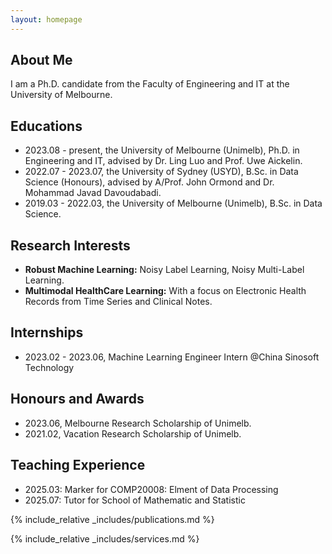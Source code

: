 ```yaml
---
layout: homepage
---
```


## About Me

I am a Ph.D. candidate from the Faculty of Engineering and IT at the University of Melbourne.

## Educations
- 2023.08 - present, the University of Melbourne (Unimelb), Ph.D. in Engineering and IT, advised by Dr. Ling Luo and Prof. Uwe Aickelin.
- 2022.07 - 2023.07, the University of Sydney (USYD), B.Sc. in Data Science (Honours), advised by A/Prof. John Ormond and Dr. Mohammad Javad Davoudabadi.
- 2019.03 - 2022.03, the University of Melbourne (Unimelb), B.Sc. in Data Science.


## Research Interests

- **Robust Machine Learning:** Noisy Label Learning, Noisy Multi-Label Learning.
- **Multimodal HealthCare Learning:** With a focus on Electronic Health Records from Time Series and Clinical Notes.


## Internships
- 2023.02 - 2023.06, Machine Learning Engineer Intern @China Sinosoft Technology


## Honours and Awards
- 2023.06, Melbourne Research Scholarship of Unimelb. 
- 2021.02, Vacation Research Scholarship of Unimelb.

## Teaching Experience
- 2025.03: Marker for COMP20008: Elment of Data Processing
- 2025.07: Tutor for School of Mathematic and Statistic



{% include_relative _includes/publications.md %}

{% include_relative _includes/services.md %}
